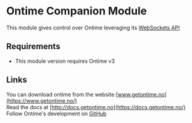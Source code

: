 # Ontime Companion Module

This module gives control over Ontime leveraging its [WebSockets API](https://docs.getontime.no/api/protocols/websockets/)

## Requirements

- This module version requires Ontime v3

## Links

You can download ontime from the website [www.getontime.no](https://www.getontime.no/) \
Read the docs at [http://docs.getontime.no](https://docs.getontime.no/) \
Follow Ontime's development on [GitHub](https://github.com/cpvalente/ontime)
